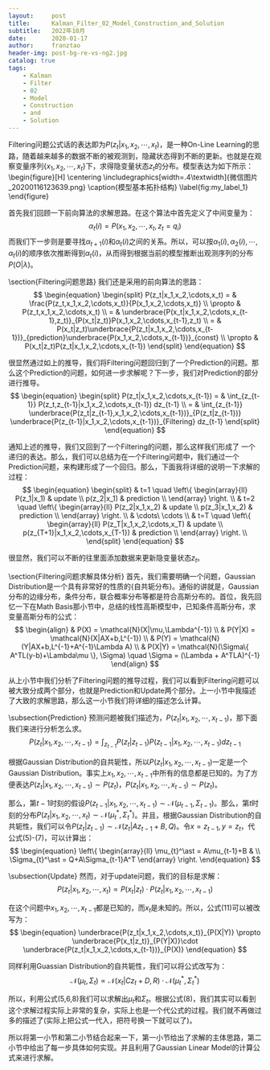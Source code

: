 ```yaml
---
layout:     post
title:      Kalman_Filter_02_Model_Construction_and_Solution
subtitle:   2022年10月
date:       2020-01-17
author:     franztao
header-img: post-bg-re-vs-ng2.jpg
catalog: true
tags:
    - Kalman
    - Filter
    - 02
    - Model
    - Construction
    - and
    - Solution
---
```


    

Filtering问题公式话的表达即为$P(z_t|x_1,x_2,\cdots,x_t)$，是一种On-Line Learning的思路，随着越来越多的数据不断的被观测到，隐藏状态得到不断的更新。也就是在观察变量序列$\{x_1,x_2,\cdots,x_t\}$下，求得隐变量状态$z_t$的分布。模型表达为如下所示：
\begin{figure}[H]
    \centering
    \includegraphics[width=.4\textwidth]{微信图片_20200116123639.png}
    \caption{模型基本拓扑结构}
    \label{fig:my_label_1}
\end{figure}

首先我们回顾一下前向算法的求解思路。在这个算法中首先定义了中间变量为：
$$
\begin{equation}
    \alpha_t(i) = P(x_1,x_2,\cdots,x_t,z_t=q_i)
\end{equation}
$$
而我们下一步则是要寻找$\alpha_{t+1}(i)$和$\alpha_t(i)$之间的关系。所以，可以按$\alpha_{1}(i),\alpha_{2}(i),\cdots,\alpha_{t}(i)$的顺序依次推断得到$\alpha_{t}(i)$，从而得到根据当前的模型推断出观测序列的分布$P(O|\lambda)$。

\section{Filtering问题思路}
我们还是采用的前向算法的思路：
$$
\begin{equation}
    \begin{split}
        P(z_t|x_1,x_2,\cdots,x_t) 
        = & \frac{P(z_t,x_1,x_2,\cdots,x_t)}{P(x_1,x_2,\cdots,x_t)}  \\
        \propto & P(z_t,x_1,x_2,\cdots,x_t) \\
        = & \underbrace{P(x_t|x_1,x_2,\cdots,x_{t-1},z_t)}_{P(x_t|z_t)}P(x_1,x_2,\cdots,x_{t-1},z_t) \\
        = & P(x_t|z_t)\underbrace{P(z_t|x_1,x_2,\cdots,x_{t-1})}_{prediction}\underbrace{P(x_1,x_2,\cdots,x_{t-1})}_{const} \\
        \propto & P(x_t|z_t)P(z_t|x_1,x_2,\cdots,x_{t-1})
    \end{split}
\end{equation}
$$

很显然通过如上的推导，我们将Filtering问题回归到了一个Prediction的问题。那么这个Prediction的问题，如何进一步求解呢？下一步，我们对Prediction的部分进行推导。
$$
\begin{equation}
    \begin{split}
        P(z_t|x_1,x_2,\cdots,x_{t-1}) 
        = & \int_{z_{t-1}} P(z_t,z_{t-1}|x_1,x_2,\cdots,x_{t-1}) dz_{t-1} \\
        = &  \int_{z_{t-1}} \underbrace{P(z_t|z_{t-1},x_1,x_2,\cdots,x_{t-1})}_{P(z_t|z_{t-1})} \underbrace{P(z_{t-1}|x_1,x_2,\cdots,x_{t-1})}_{Filtering} dz_{t-1} 
    \end{split}
\end{equation}
$$

通知上述的推导，我们又回到了一个Filtering的问题，那么这样我们形成了 一个递归的表达。那么，我们可以总结为在一个Filtering问题中，我们通过一个Prediction问题，来构建形成了一个回归。那么，下面我将详细的说明一下求解的过程：
$$
\begin{equation}
    \begin{split}
        & t=1 \quad 
        \left\{
            \begin{array}{ll}
            P(z_1|x_1) & update \\
            p(z_2|x_1) & prediction \\
            \end{array}
        \right. \\
        & t=2 \quad 
        \left\{
            \begin{array}{ll}
            P(z_2|x_1,x_2) & update \\
            p(z_3|x_1,x_2) & prediction \\
            \end{array}
        \right. \\
        & \cdots\ \cdots \\
        & t=T \quad 
        \left\{
            \begin{array}{ll}
            P(z_T|x_1,x_2,\cdots,x_T) & update \\
            p(z_{T+1}|x_1,x_2,\cdots,x_{T-1}) & prediction \\
            \end{array}
        \right. \\
    \end{split}
\end{equation}
$$

很显然，我们可以不断的往里面添加数据来更新隐变量状态$z_{t}$。

\section{Filtering问题求解具体分析}
首先，我们需要明确一个问题，Gaussian Distribution是一个具有非常好的性质的{自共轭分布}。通俗的讲就是，Gaussian分布的边缘分布，条件分布，联合概率分布等都是符合高斯分布的。首位，我先回忆一下在Math Basis那小节中，总结的线性高斯模型中，已知条件高斯分布，求变量高斯分布的公式：
$$
\begin{align}
    & P(X) = \mathcal{N}(X|\mu,\Lambda^{-1}) \\
    & P(Y|X) = \mathcal{N}(X|AX+b,L^{-1}) \\
    & P(Y) = \mathcal{N}(Y|AX+b,L^{-1}+A^{-1}\Lambda A) \\
    & P(X|Y) = \mathcal{N}(\Sigma\{ A^TL(y-b)+\Lambda\mu \}, \Sigma) \quad \Sigma = (\Lambda + A^TLA)^{-1}
\end{align}
$$

从上小节中我们分析了Filtering问题的推导过程，我们可以看到Filtering问题可以被大致分成两个部分，也就是Prediction和Update两个部分。上一小节中我描述了大致的求解思路，那么这一小节我们将详细的描述怎么计算。

\subsection{Prediction}
预测问题被我们描述为，$P(z_t|x_1,x_2,\cdots,x_{t-1})$，那下面我们来进行分析怎么求。
$$
\begin{equation}
    P(z_t|x_1,x_2,\cdots,x_{t-1}) = \int_{z_{t-1}} P(z_t|z_{t-1}) P(z_{t-1}|x_1,x_2,\cdots,x_{t-1}) dz_{t-1}
\end{equation}
$$

根据Gaussian Distribution的自共轭性，所以$P(z_t|x_1,x_2,\cdots,x_{t-1})$一定是一个Gaussian Distribution。事实上$x_1,x_2,\cdots,x_{t-1}$中所有的信息都是已知的。为了方便表达$P(z_t|x_1,x_2,\cdots,x_{t-1}) \sim P(z_t)$，$P(z_t|x_1,x_2,\cdots,x_{t-1}) \sim P(z_t)$。

那么，第$t-1$时刻的假设$P(z_{t-1}|x_1,x_2,\cdots,x_{t-1}) \sim \mathcal{N}(\mu_{t-1},\Sigma_{t-1})$。那么，第$t$时刻的分布$P(z_{t}|x_1,x_2,\cdots,x_{t}) \sim \mathcal{N}(\mu_{t}^\ast,\Sigma_{t}^\ast)$。并且，根据Gaussian Distribution的自共轭性，我们可以令$P(z_t|z_{t-1})\sim \mathcal{N}(z_t|Az_{t-1}+B,Q)$。令$x=z_{t-1},y=z_{t}$，代公式(5)-(7)，可以计算出：
$$
\begin{equation}
    \left\{
    \begin{array}{ll}
        \mu_{t}^\ast = A\mu_{t-1}+B & \\
        \Sigma_{t}^\ast = Q+A\Sigma_{t-1}A^T
    \end{array}
    \right.
\end{equation}
$$

\subsection{Update}
然而，对于update问题，我们的目标是求解：
$$
\begin{equation}
    P(z_t|x_1,x_2,\cdots,x_t) \propto P(x_t|z_t)\cdot P(z_t|x_1,x_2,\cdots,x_{t-1})
\end{equation}
$$

在这个问题中$x_1,x_2,\cdots,x_{t-1}$都是已知的，而$x_t$是未知的。所以，公式(11)可以被改写为：
$$
\begin{equation}
    \underbrace{P(z_t|x_1,x_2,\cdots,x_t)}_{P(X|Y)} \propto \underbrace{P(x_t|z_t)}_{P(Y|X)}\cdot \underbrace{P(z_t|x_1,x_2,\cdots,x_{t-1})}_{P(X)}
\end{equation}
$$

同样利用Guassian Distribution的自共轭性，我们可以将公式改写为：
$$
\begin{equation}
    \mathcal{N}(\mu_t,\Sigma_t) \propto \mathcal{N}(x_t|Cz_t+D,R)\cdot \mathcal{N}(\mu_t^\ast,\Sigma_t^\ast)
\end{equation}
$$

所以，利用公式(5,6,8)我们可以求解出$\mu_t$和$\Sigma_t$。根据公式(8)，我们其实可以看到这个求解过程实际上非常的复杂，实际上也是一个代公式的过程。我们就不再做过多的描述了(实际上把公式一代入，把符号换一下就可以了)。

所以将第一小节和第二小节结合起来一下，第一小节给出了求解的主体思路，第二小节中给出了每一步具体如何实现。并且利用了Gaussian Linear Model的计算公式来进行求解。



